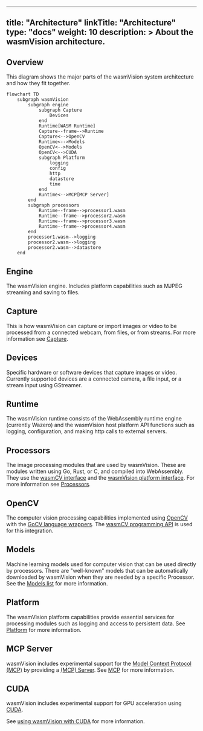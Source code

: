 
---
title: "Architecture"
linkTitle: "Architecture"
type: "docs"
weight: 10
description: >
  About the wasmVision architecture.
---

## Overview

This diagram shows the major parts of the wasmVision system architecture and how they fit together.

```mermaid
flowchart TD
    subgraph wasmVision
        subgraph engine
            subgraph Capture
                Devices
            end
            Runtime[WASM Runtime]
            Capture--frame-->Runtime
            Capture<-->OpenCV
            Runtime<-->Models
            OpenCV<-->Models
            OpenCV<-->CUDA
            subgraph Platform
                logging
                config
                http
                datastore
                time
            end
            Runtime<-->MCP[MCP Server]
        end
        subgraph processors
            Runtime--frame-->processor1.wasm
            Runtime--frame-->processor2.wasm
            Runtime--frame-->processor3.wasm
            Runtime--frame-->processor4.wasm
        end
        processor1.wasm-->logging
        processor2.wasm-->logging
        processor2.wasm-->datastore
    end
```

## Engine

The wasmVision engine. Includes platform capabilities such as MJPEG streaming and saving to files.

## Capture

This is how wasmVision can capture or import images or video to be processed from a connected webcam, from files, or from streams. For more information see [Capture](/docs/concepts/capture).

## Devices

Specific hardware or software devices that capture images or video. Currently supported devices are a connected camera, a file input, or a stream input using GStreamer.

## Runtime

The wasmVision runtime consists of the WebAssembly runtime engine (currently Wazero) and the wasmVision host platform API functions such as logging, configuration, and making http calls to external servers.

## Processors

The image processing modules that are used by wasmVision. These are modules written using Go, Rust, or C, and compiled into WebAssembly. They use the [wasmCV interface](https://github.com/wasmvision/wasmcv) and the [wasmVision platform interface](https://github.com/wasmvision/wasmvision-sdk). For more information see [Processors](/docs/concepts/processors/).

## OpenCV

The computer vision processing capabilities implemented using [OpenCV](https://github.com/opencv/opencv) with the [GoCV language wrappers](https://github.com/hybridgroup/gocv). The [wasmCV programming API](https://wasmcv.org/) is used for this integration.

## Models

Machine learning models used for computer vision that can be used directly by processors. There are "well-known" models that can be automatically downloaded by wasmVision when they are needed by a specific Processor. See the [Models list](/docs/reference/models) for more information.

## Platform

The wasmVision platform capabilities provide essential services for processing modules such as logging and access to persistent data. See [Platform](/docs/concepts/platform) for more information.

## MCP Server

wasmVision includes experimental support for the [Model Context Protocol (MCP)](https://modelcontextprotocol.info/) by providing a [(MCP) Server](https://modelcontextprotocol.info/specification/draft/server/). See [MCP](/docs/concepts/mcp) for more information.

## CUDA

wasmVision includes experimental support for GPU acceleration using [CUDA](https://en.wikipedia.org/wiki/CUDA).

See [using wasmVision with CUDA](/docs/concepts/cuda) for more information.
